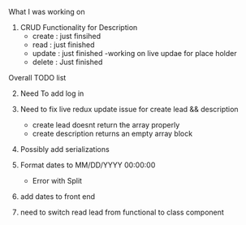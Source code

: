 What I was working on 
1) CRUD Functionality for Description
    - create : just finsihed
    - read : just finished
    - update : just finished
        -working on live updae for place holder
    - delete : Just finished


Overall TODO list

2) Need To add log in

3) Need to fix live redux update issue for create lead && description
    - create lead doesnt return the array properly
    - create description returns an empty array block

5) Possibly add serializations

6) Format dates to MM/DD/YYYY 00:00:00
    - Error with Split

7) add dates to front end

8) need to switch read lead from functional to class component